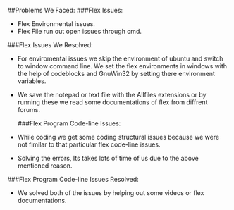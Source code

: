 ##Problems We Faced:
 ###Flex Issues:
- Flex Environmental issues.
- Flex File run out open issues through cmd.

 ###Flex Issues We Resolved:
- For enviromental issues we skip the environment of ubuntu and switch to window command line. We set the flex environments in windows with the help of codeblocks and GnuWin32 by setting there environment variables.
- We save the notepad or text file with the Allfiles extensions or by running these we read some documentations of flex from diffrent forums.

  ###Flex Program Code-line Issues:
 - While coding we get some coding structural issues because we were not fimilar to that particular flex code-line issues.
 - Solving the errors, Its takes lots of time of us due to the above mentioned reason.
 
  ###Flex Program Code-line Issues Resolved:
  - We solved both of the issues by helping out some videos or flex documentations.
 


